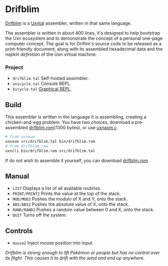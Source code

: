 # Drifblim

[Drifblim](https://wiki.xxiivv.com/drifblim) is a [Uxntal](https://wiki.xxiivv.com/site/uxntal.html) assembler, written in that same language.

The assembler is written in about 400 lines, it's designed to help bootstrap the Uxn ecosystem and to demonstrate the concept of a personal one-page computer concept. The goal is for Driflim's source code to be released as a print-friendly document, along with its assembled hexadecimal data and the _napkin definition_ of the Uxn virtual machine.

### Project

- `drifblim.tal` Self-hosted assembler.
- `unicycle.tal` Console REPL.
- `bicycle.tal` [Graphical REPL](https://wiki.xxiivv.com/bicycle).

## Build

This assembler is written in the language it is assembling, creating a chicken-and-egg problem. You have two choices, download a pre-assembled [drifblim.rom](https://rabbits.srht.site/drifblim/drifblim.rom)(1300 bytes), or use [uxnasm.c](https://git.sr.ht/~rabbits/uxn/tree/main/item/src/uxnasm.c).

```sh
# from uxnasm
uxnasm src/drifblim.tal bin/drifblim.rom
# from drifblim.rom
uxncli bin/drifblim.rom src/drifblim.tal
```

If do not wish to assemble it yourself, you can download [drifblim.rom](https://rabbits.srht.site/drifblim/drifblim.rom).

## Manual

- `LIST` Displays a list of all available routines.
- `PRINT/PRINT2` Prints the value at the top of the stack.
- `MOD/MOD2` Pushes the modulo of X and Y, onto the stack.
- `ABS/ABS2` Pushes the absolute value of X, onto the stack.
- `RAND/RAND2` Pushes a random value between 0 and X, onto the stack.
- `QUIT` Turns off the system.

## Controls

- `mouse2` Inject mouse position into input.

_Drifblim is strong enough to lift Pokémon or people but has no control over its flight. This causes it to drift with the wind and end up anywhere._
